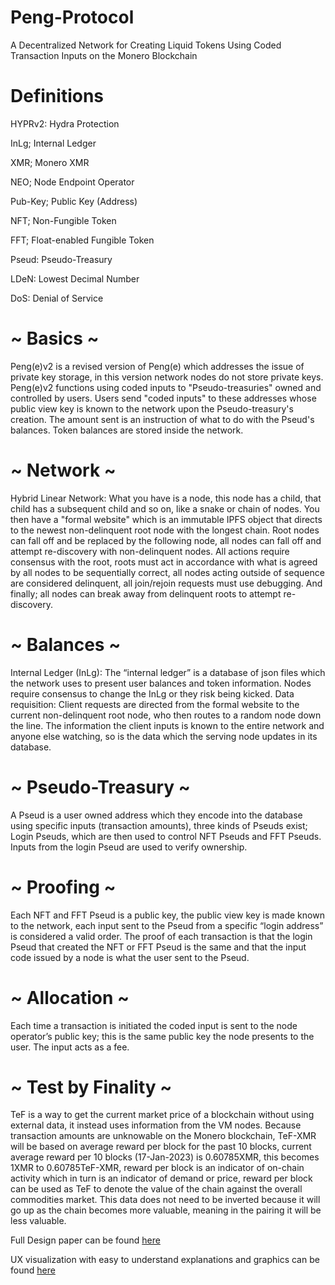 # Peng-Protocol
A Decentralized Network for Creating Liquid Tokens Using Coded Transaction Inputs on the Monero Blockchain
# Definitions

HYPRv2: Hydra Protection

InLg; Internal Ledger

XMR; Monero XMR

NEO; Node Endpoint Operator

Pub-Key; Public Key (Address)

NFT; Non-Fungible Token

FFT; Float-enabled Fungible Token

Pseud: Pseudo-Treasury

LDeN: Lowest Decimal Number

DoS: Denial of Service 

# ~ Basics ~
Peng(e)v2 is a revised version of Peng(e) which addresses the issue of private key storage, in this version network nodes do not store private keys. 
Peng(e)v2 functions using coded inputs to "Pseudo-treasuries" owned and controlled by users. Users send "coded inputs" to these addresses whose public view key is known to the network upon the Pseudo-treasury's creation. The amount sent is an instruction of what to do with the Pseud's balances. Token balances are stored inside the network. 

# ~ Network ~
Hybrid Linear Network: What you have is a node, this node has a child, that child has a subsequent child and so on, like a snake or chain of nodes. You then have a "formal website" which is an immutable IPFS object that directs to the newest non-delinquent root node with the longest chain. Root nodes can fall off and be replaced by the following node, all nodes can fall off and attempt re-discovery with non-delinquent nodes. All actions require consensus with the root, roots must act in accordance with what is agreed by all nodes to be sequentially correct, all nodes acting outside of sequence are considered delinquent, all join/rejoin requests must use debugging. And finally; all nodes can break away from delinquent roots to attempt re-discovery.  

# ~ Balances ~ 
Internal Ledger (InLg): The “internal ledger” is a database of json files which the network uses to present user balances and token information. Nodes require consensus to change the InLg or they risk being kicked.
Data requisition: Client requests are directed from the formal website to the current non-delinquent root node, who then routes to a random node down the line. The information the client inputs is known to the entire network and anyone else watching, so is the data which the serving node updates in its database. 

# ~ Pseudo-Treasury ~
A Pseud is a user owned address which they encode into the database using specific inputs (transaction amounts), three kinds of Pseuds exist; Login Pseuds, which are then used to control NFT Pseuds and FFT Pseuds. Inputs from the login Pseud are used to verify ownership.  

# ~ Proofing ~
Each NFT and FFT Pseud is a public key, the public view key is made known to the network, each input sent to the Pseud from a specific “login address” is considered a valid order. The proof of each transaction is that the login Pseud that created the NFT or FFT Pseud is the same and that the input code issued by a node is what the user sent to the Pseud. 

# ~ Allocation ~
Each time a transaction is initiated the coded input is sent to the node operator’s public key; this is the same public key the node presents to the user. The input acts as a fee. 

# ~ Test by Finality ~
TeF is a way to get the current market price of a blockchain without using external data, it instead uses information from the VM nodes. Because transaction amounts are unknowable on the Monero blockchain, TeF-XMR will be based on average reward per block for the past 10 blocks, current average reward per 10 blocks (17-Jan-2023) is 0.60785‬XMR, this becomes 1XMR to 0.60785TeF-XMR‬, reward per block is an indicator of on-chain activity which in turn is an indicator of demand or price, reward per block can be used as TeF to denote the value of the chain against the overall commodities market. This data does not need to be inverted because it will go up as the chain becomes more valuable, meaning in the pairing it will be less valuable.

Full Design paper can be found [here](https://drive.google.com/file/d/1bwUl0gLsmyU5IhG-590zLvUVE2x3gRHG/view?usp=share_link)

UX visualization with easy to understand explanations and graphics can be found [here](https://medium.com/@genericmage1127/pengv2a-monero-nfts-revised-aa2ce905182d?source=user_profile---------0----------------------------)
